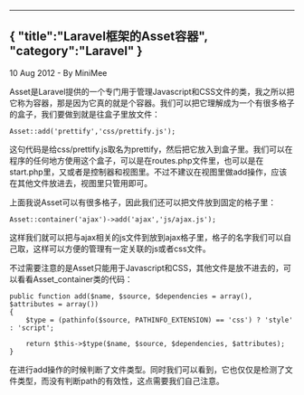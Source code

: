 -----
{
    "title":"Laravel框架的Asset容器",
    "category":"Laravel"
}
-----

<p class="meta">10 Aug 2012 - By MiniMee</p>

Asset是Laravel提供的一个专门用于管理Javascript和CSS文件的类，我之所以把它称为容器，那是因为它真的就是个容器。我们可以把它理解成为一个有很多格子的盒子，我们要做到就是往盒子里放文件：

    Asset::add('prettify','css/prettify.js');

这句代码是给css/prettify.js取名为prettify，然后把它放入到盒子里。我们可以在程序的任何地方使用这个盒子，可以是在routes.php文件里，也可以是在start.php里，又或者是控制器和视图里。不过不建议在视图里做add操作，应该在其他文件放进去，视图里只管用即可。

上面我说Asset可以有很多格子，因此我们还可以把文件放到固定的格子里：

    Asset::container('ajax')->add('ajax','js/ajax.js');

这样我们就可以把与ajax相关的js文件到放到ajax格子里，格子的名字我们可以自己取，这样可以方便的管理有一定关联的js或者css文件。

不过需要注意的是Asset只能用于Javascript和CSS，其他文件是放不进去的，可以看看Asset_container类的代码：

    public function add($name, $source, $dependencies = array(), $attributes = array())
    {
        $type = (pathinfo($source, PATHINFO_EXTENSION) == 'css') ? 'style' : 'script';

        return $this->$type($name, $source, $dependencies, $attributes);
    }

在进行add操作的时候判断了文件类型。同时我们可以看到，它也仅仅是检测了文件类型，而没有判断path的有效性，这点需要我们自己注意。
